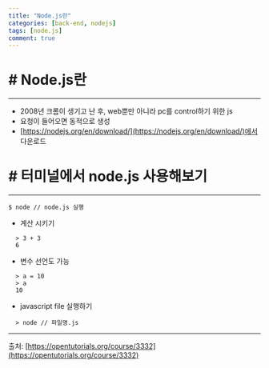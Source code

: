 ```yaml
---
title: "Node.js란"
categories: [back-end, nodejs]
tags: [node.js]
comment: true
---
```


# # Node.js란

---

- 2008년 크롬이 생기고 난 후, web뿐만 아니라 pc를 control하기 위한 js
- 요청이 들어오면 동적으로 생성
- [https://nodejs.org/en/download/](https://nodejs.org/en/download/)에서 다운로드

# # 터미널에서 node.js 사용해보기

---

```
$ node // node.js 실행
```

- 계산 시키기

```
  > 3 + 3
  6
```

- 변수 선언도 가능

```
  > a = 10
  > a
  10
```

- javascript file 실행하기

```
  > node // 파일명.js
```

---

출처: [https://opentutorials.org/course/3332](https://opentutorials.org/course/3332)
